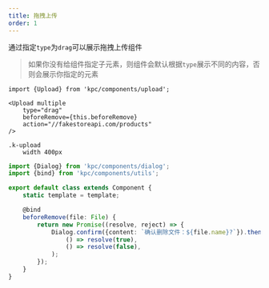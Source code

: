 ```yaml
---
title: 拖拽上传
order: 1
---
```


通过指定`type`为`drag`可以展示拖拽上传组件

> 如果你没有给组件指定子元素，则组件会默认根据`type`展示不同的内容，否则会展示你指定的元素

```vdt
import {Upload} from 'kpc/components/upload';

<Upload multiple
    type="drag"
    beforeRemove={this.beforeRemove}
    action="//fakestoreapi.com/products"
/>
```

```styl
.k-upload
    width 400px
```

```ts
import {Dialog} from 'kpc/components/dialog';
import {bind} from 'kpc/components/utils';

export default class extends Component {
    static template = template;

    @bind
    beforeRemove(file: File) {
        return new Promise((resolve, reject) => {
            Dialog.confirm({content: `确认删除文件：${file.name}?`}).then(
                () => resolve(true),
                () => resolve(false),
            );
        });
    }
}
```
